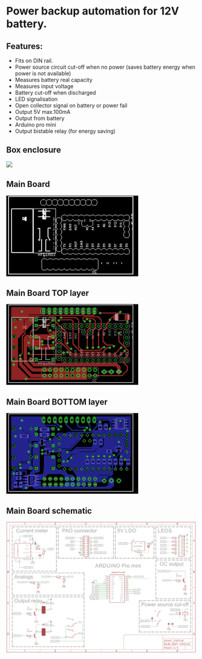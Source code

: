 # Power backup automation for 12V battery.

## Features:
* Fits on DIN rail.
* Power source circuit cut-off when no power
   (saves battery energy when power is not available)
* Measures battery real capacity
* Measures input voltage
* Battery cut-off when discharged
* LED signalisation
* Open collector signal on battery or power fail
* Output 5V max.100mA
* Output from battery
* Arduino pro mini
* Output bistable relay (for energy saving)

## Box enclosure
![](sch/img/device.png)
## Main Board
![](sch/img/power_backup_main_image.png)
## Main Board TOP layer
![](sch/img/power_backup_main_top.png)
## Main Board BOTTOM layer
![](sch/img/power_backup_main_bottom.png)
## Main Board schematic
![](sch/img/power_backup_main_sch.png)
